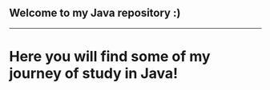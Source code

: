 ## Welcome to my Java repository :)

____

# Here you will find some of my journey of study in Java!
